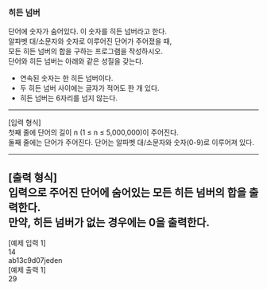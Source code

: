 ### 히든 넘버
단어에 숫자가 숨어있다. 이 숫자를 히든 넘버라고 한다. <br> 
알파벳 대/소문자와 숫자로 이루어진 단어가 주어졌을 때, <br>
모든 히든 넘버의 합을 구하는 프로그램을 작성하시오. <br> 
단어와 히든 넘버는 아래와 같은 성질을 갖는다.
- 연속된 숫자는 한 히든 넘버이다.
- 두 히든 넘버 사이에는 글자가 적어도 한 개 있다.
- 히든 넘버는 6자리를 넘지 않는다.

---
[입력 형식] <br>
첫째 줄에 단어의 길이 n (1 ≤ n ≤ 5,000,000)이 주어진다.<br>
둘째 줄에는 단어가 주어진다. 단어는 알파벳 대/소문자와 숫자(0-9)로 이루어져 있다.

---
[출력 형식]<br>
입력으로 주어진 단어에 숨어있는 모든 히든 넘버의 합을 출력한다.<br>
만약, 히든 넘버가 없는 경우에는 0을 출력한다.
---
[예제 입력 1] <br>
14 <br>
ab13c9d07jeden <br>
[예제 출력 1] <br>
29


